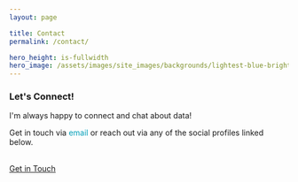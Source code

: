 ```yaml
---
layout: page

title: Contact
permalink: /contact/

hero_height: is-fullwidth
hero_image: /assets/images/site_images/backgrounds/lightest-blue-bright.png
---
```


### Let's Connect!

I'm always happy to connect and chat about data!

Get in touch via <a href="mailto:laurenemilyburke17@gmail.com" style="text-decoration: none; color:#039fb9">email</a> or reach out via any of the social profiles linked below.
<br><br>

<a href="mailto:laurenemilyburke17@gmail.com" class="button is-normal is-responsive is-outlined">
Get in Touch
</a>